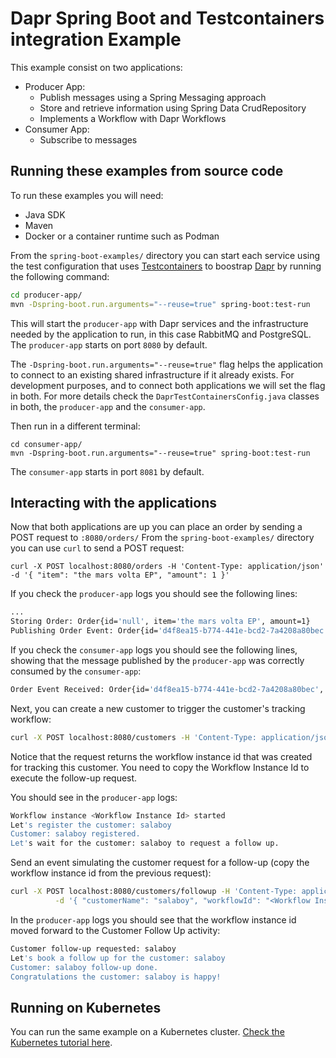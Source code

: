 # Dapr Spring Boot and Testcontainers integration Example

This example consist on two applications:
- Producer App: 
  - Publish messages using a Spring Messaging approach 
  - Store and retrieve information using Spring Data CrudRepository 
  - Implements a Workflow with Dapr Workflows
- Consumer App:
  - Subscribe to messages

## Running these examples from source code

To run these examples you will need: 
- Java SDK
- Maven
- Docker or a container runtime such as Podman

From the `spring-boot-examples/` directory you can start each service using the test configuration that uses 
[Testcontainers](https://testcontainers.com) to boostrap [Dapr](https://dapr.io) by running the following command: 

```bash
cd producer-app/
mvn -Dspring-boot.run.arguments="--reuse=true" spring-boot:test-run
```

This will start the `producer-app` with Dapr services and the infrastructure needed by the application to run, 
in this case RabbitMQ and PostgreSQL. The `producer-app` starts on port `8080` by default.

The `-Dspring-boot.run.arguments="--reuse=true"` flag helps the application to connect to an existing shared 
infrastructure if it already exists. For development purposes, and to connect both applications we will set the flag
in both. For more details check the `DaprTestContainersConfig.java` classes in both, the `producer-app` and the `consumer-app`.

Then run in a different terminal: 

```
cd consumer-app/
mvn -Dspring-boot.run.arguments="--reuse=true" spring-boot:test-run
```
The `consumer-app` starts in port `8081` by default.

## Interacting with the applications

Now that both applications are up you can place an order by sending a POST request to `:8080/orders/`
From the `spring-boot-examples/` directory you can use `curl` to send a POST request: 
```
curl -X POST localhost:8080/orders -H 'Content-Type: application/json' -d '{ "item": "the mars volta EP", "amount": 1 }'
```

If you check the `producer-app` logs you should see the following lines: 

```bash
...
Storing Order: Order{id='null', item='the mars volta EP', amount=1}
Publishing Order Event: Order{id='d4f8ea15-b774-441e-bcd2-7a4208a80bec', item='the mars volta EP', amount=1}

```

If you check the `consumer-app` logs you should see the following lines, showing that the message 
published by the `producer-app` was correctly consumed by the `consumer-app`:

```bash
Order Event Received: Order{id='d4f8ea15-b774-441e-bcd2-7a4208a80bec', item='the mars volta EP', amount=1}
```

Next, you can  create a new customer to trigger the customer's tracking workflow: 

```bash
curl -X POST localhost:8080/customers -H 'Content-Type: application/json' -d '{ "customerName": "salaboy" }'
```
Notice that the request returns the workflow instance id that was created for tracking this customer. 
You need to copy the Workflow Instance Id to execute the follow-up request.

You should see in the `producer-app` logs: 

```bash
Workflow instance <Workflow Instance Id> started
Let's register the customer: salaboy
Customer: salaboy registered.
Let's wait for the customer: salaboy to request a follow up.
```

Send an event simulating the customer request for a follow-up (copy the workflow instance id from the previous request):
```bash
curl -X POST localhost:8080/customers/followup -H 'Content-Type: application/json' \
          -d '{ "customerName": "salaboy", "workflowId": "<Workflow Instance Id>" }'
```

In the `producer-app` logs you should see that the workflow instance id moved forward to the Customer Follow Up activity: 

```bash
Customer follow-up requested: salaboy
Let's book a follow up for the customer: salaboy
Customer: salaboy follow-up done.
Congratulations the customer: salaboy is happy!
```

## Running on Kubernetes

You can run the same example on a Kubernetes cluster. [Check the Kubernetes tutorial here](kubernetes/README.md).
